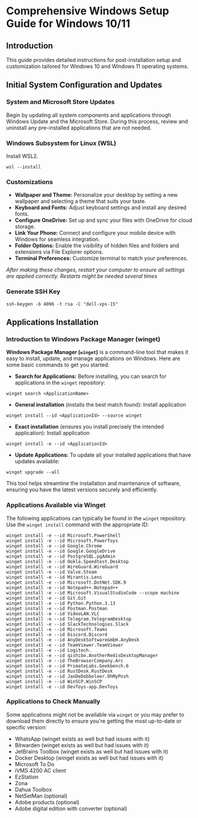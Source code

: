 # Comprehensive Windows Setup Guide for Windows 10/11

## Introduction

This guide provides detailed instructions for post-installation setup and customization tailored for Windows 10 and Windows 11 operating systems.

## Initial System Configuration and Updates

### System and Microsoft Store Updates

Begin by updating all system components and applications through Windows Update and the Microsoft Store. During this process, review and uninstall any pre-installed applications that are not needed.

### Windows Subsystem for Linux (WSL)

Install WSL2.

```pwsh
wsl --install
```

### Customizations

- **Wallpaper and Theme:** Personalize your desktop by setting a new wallpaper and selecting a theme that suits your taste.
- **Keyboard and Fonts:** Adjust keyboard settings and install any desired fonts.
- **Configure OneDrive:** Set up and sync your files with OneDrive for cloud storage.
- **Link Your Phone:** Connect and configure your mobile device with Windows for seamless integration.
- **Folder Options:** Enable the visibility of hidden files and folders and extensions via File Explorer options.
- **Terminal Preferences:** Customize terminal to match your preferences.

_After making these changes, restart your computer to ensure all settings are applied correctly. Restarts might be needed several times_

### Generate SSH Key

```pwsh
ssh-keygen -b 4096 -t rsa -C "dell-xps-15"
```

## Applications Installation

### Introduction to Windows Package Manager (winget)

**Windows Package Manager (`winget`)** is a command-line tool that makes it easy to install, update, and manage applications on Windows. Here are some basic commands to get you started:

- **Search for Applications:** Before installing, you can search for applications in the `winget` repository:

```pwsh
winget search <ApplicationName>
```
- **General installation** (installs the best match found): Install application
```pwsh
winget install --id <ApplicationId> --source winget
```
- **Exact installation** (ensures you install precisely the intended application): Install application
```pwsh
winget install -e --id <ApplicationId>
```

- **Update Applications:** To update all your installed applications that have updates available:

```pwsh
winget upgrade --all
```

This tool helps streamline the installation and maintenance of software, ensuring you have the latest versions securely and efficiently.

### Applications Available via Winget

The following applications can typically be found in the `winget` repository. Use the `winget install` command with the appropriate ID:

```pwsh
winget install -e --id Microsoft.PowerShell
winget install -e --id Microsoft.PowerToys
winget install -e --id Google.Chrome
winget install -e --id Google.GoogleDrive
winget install -e --id PostgreSQL.pgAdmin
winget install -e --id Ookla.Speedtest.Desktop
winget install -e --id WireGuard.WireGuard
winget install -e --id Valve.Steam
winget install -e --id Mirantis.Lens
winget install -e --id Microsoft.DotNet.SDK.9
winget install -e --id Notepad++.Notepad++
winget install -e --id Microsoft.VisualStudioCode --scope machine
winget install -e --id Git.Git
winget install -e --id Python.Python.3.13
winget install -e --id Postman.Postman
winget install -e --id VideoLAN.VLC
winget install -e --id Telegram.TelegramDesktop
winget install -e --id SlackTechnologies.Slack
winget install -e --id Microsoft.Teams
winget install -e --id Discord.Discord
winget install -e --id AnyDeskSoftwareGmbH.AnyDesk
winget install -e --id TeamViewer.TeamViewer
winget install -e --id Logitech.
winget install -e --id qishibo.AnotherRedisDesktopManager
winget install -e --id TheBrowserCompany.Arc
winget install -e --id PrimateLabs.Geekbench.6
winget install -e --id RustDesk.RustDesk  
winget install -e --id JanDeDobbeleer.OhMyPosh
winget install -e --id WinSCP.WinSCP
winget install -e --id DevToys-app.DevToys
```

### Applications to Check Manually
Some applications might not be available via `winget` or you may prefer to download them directly to ensure you're getting the most up-to-date or specific version:

- WhatsApp (winget exists as well but had issues with it)
- Bitwarden (winget exists as well but had issues with it)
- JetBrains Toolbox (winget exists as well but had issues with it)
- Docker Desktop (winget exists as well but had issues with it)
- Microsoft To Do
- iVMS 4200 AC client
- EzStation
- Zona
- Dahua Toolbox
- NetSetMan (optional)
- Adobe products (optional)
- Adobe digital edition with converter (optional)
